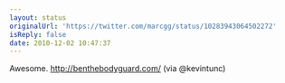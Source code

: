 ```yaml
---
layout: status
originalUrl: 'https://twitter.com/marcgg/status/10283943064502272'
isReply: false
date: 2010-12-02 10:47:37
---
```


Awesome.  http://benthebodyguard.com/ (via @kevintunc)
